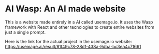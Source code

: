  # AI Wasp: An AI made website
  This is a  website made entirely in a AI called usemage.io. It uses the Wasp
framework with React and other tecnologies to create entire websites from just a single
prompt.

Here is the link for the actual project in the usemage.io website:
https://usemage.ai/result/81f49c78-28df-438a-9dba-bc3ea4c71691
